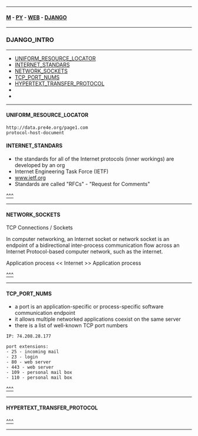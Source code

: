 
---

#### [M](https://github.com/ttltrk/TTT/blob/master/menu.md) - [PY](https://github.com/ttltrk/TTT/blob/master/PY/PY.md) - [WEB](https://github.com/ttltrk/TTT/blob/master/PY/WEB/WEB.md) - [DJANGO](https://github.com/ttltrk/TTT/blob/master/PY/WEB/DJANGO/DJANGO.md)

---

### DJANGO_INTRO

---

* [UNIFORM_RESOURCE_LOCATOR](#UNIFORM_RESOURCE_LOCATOR)
* [INTERNET_STANDARS](#INTERNET_STANDARS)
* [NETWORK_SOCKETS](#NETWORK_SOCKETS)
* [TCP_PORT_NUMS](#TCP_PORT_NUMS)
* [HYPERTEXT_TRANSFER_PROTOCOL](#HYPERTEXT_TRANSFER_PROTOCOL)
* []()
* []()

---

#### UNIFORM_RESOURCE_LOCATOR

```
http://data.pre4e.org/page1.com
protocol-host-document
```

#### INTERNET_STANDARS

- the standards for all of the Internet protocols (inner workings) are developed by an org
- Internet Engineering Task Force (IETF)
- www.ietf.org
- Standards are called "RFCs" - "Request for Comments"

[^^^](#DJANGO_INTRO)

---

#### NETWORK_SOCKETS

TCP Connections / Sockets

In computer networking, an Internet socket or network socket is an endpoint of a bidirectional
inter-process communication flow across an Internet Protocol-based computer network, such as
the internet.

Application process << Internet >> Application process

[^^^](#DJANGO_INTRO)

---

#### TCP_PORT_NUMS

- a port is an application-specific or process-specific software communication endpoint
- it allows multiple networked applications coexist on the same server
- there is a list of well-known TCP port numbers

```
IP: 74.208.28.177

port extensions:
- 25 - incoming mail
- 23 - login
- 80 - web server
- 443 - web server
- 109 - personal mail box
- 110 - personal mail box
```

[^^^](#DJANGO_INTRO)

---

#### HYPERTEXT_TRANSFER_PROTOCOL


[^^^](#DJANGO_INTRO)

---

